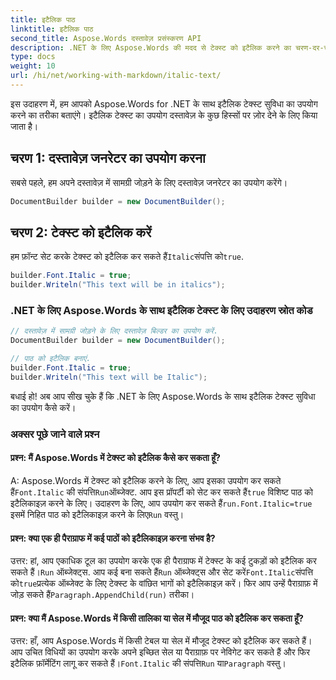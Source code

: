 ```yaml
---
title: इटैलिक पाठ
linktitle: इटैलिक पाठ
second_title: Aspose.Words दस्तावेज़ प्रसंस्करण API
description: .NET के लिए Aspose.Words की मदद से टेक्स्ट को इटैलिक करने का चरण-दर-चरण मार्गदर्शन सीखें।
type: docs
weight: 10
url: /hi/net/working-with-markdown/italic-text/
---
```


इस उदाहरण में, हम आपको Aspose.Words for .NET के साथ इटैलिक टेक्स्ट सुविधा का उपयोग करने का तरीका बताएंगे। इटैलिक टेक्स्ट का उपयोग दस्तावेज़ के कुछ हिस्सों पर ज़ोर देने के लिए किया जाता है।

## चरण 1: दस्तावेज़ जनरेटर का उपयोग करना

सबसे पहले, हम अपने दस्तावेज़ में सामग्री जोड़ने के लिए दस्तावेज़ जनरेटर का उपयोग करेंगे।

```csharp
DocumentBuilder builder = new DocumentBuilder();
```

## चरण 2: टेक्स्ट को इटैलिक करें

 हम फ़ॉन्ट सेट करके टेक्स्ट को इटैलिक कर सकते हैं`Italic`संपत्ति को`true`.

```csharp
builder.Font.Italic = true;
builder.Writeln("This text will be in italics");
```

### .NET के लिए Aspose.Words के साथ इटैलिक टेक्स्ट के लिए उदाहरण स्रोत कोड


```csharp
// दस्तावेज़ में सामग्री जोड़ने के लिए दस्तावेज़ बिल्डर का उपयोग करें.
DocumentBuilder builder = new DocumentBuilder();

// पाठ को इटैलिक बनाएं.
builder.Font.Italic = true;
builder.Writeln("This text will be Italic");
```

बधाई हो! अब आप सीख चुके हैं कि .NET के लिए Aspose.Words के साथ इटैलिक टेक्स्ट सुविधा का उपयोग कैसे करें।


### अक्सर पूछे जाने वाले प्रश्न

#### प्रश्न: मैं Aspose.Words में टेक्स्ट को इटैलिक कैसे कर सकता हूँ?

 A: Aspose.Words में टेक्स्ट को इटैलिक करने के लिए, आप इसका उपयोग कर सकते हैं`Font.Italic` की संपत्ति`Run`ऑब्जेक्ट. आप इस प्रॉपर्टी को सेट कर सकते हैं`true` विशिष्ट पाठ को इटैलिकाइज़ करने के लिए। उदाहरण के लिए, आप उपयोग कर सकते हैं`run.Font.Italic=true` इसमें निहित पाठ को इटैलिकाइज़ करने के लिए`Run` वस्तु।

#### प्रश्न: क्या एक ही पैराग्राफ में कई पाठों को इटैलिकाइज़ करना संभव है?

 उत्तर: हां, आप एकाधिक टूल का उपयोग करके एक ही पैराग्राफ में टेक्स्ट के कई टुकड़ों को इटैलिक कर सकते हैं।`Run` ऑब्जेक्ट्स. आप कई बना सकते हैं`Run` ऑब्जेक्ट्स और सेट करें`Font.Italic`संपत्ति को`true`प्रत्येक ऑब्जेक्ट के लिए टेक्स्ट के वांछित भागों को इटैलिकाइज़ करें। फिर आप उन्हें पैराग्राफ़ में जोड़ सकते हैं`Paragraph.AppendChild(run)` तरीका।

#### प्रश्न: क्या मैं Aspose.Words में किसी तालिका या सेल में मौजूद पाठ को इटैलिक कर सकता हूँ?

 उत्तर: हाँ, आप Aspose.Words में किसी टेबल या सेल में मौजूद टेक्स्ट को इटैलिक कर सकते हैं। आप उचित विधियों का उपयोग करके अपने इच्छित सेल या पैराग्राफ़ पर नेविगेट कर सकते हैं और फिर इटैलिक फ़ॉर्मेटिंग लागू कर सकते हैं।`Font.Italic` की संपत्ति`Run` या`Paragraph` वस्तु।